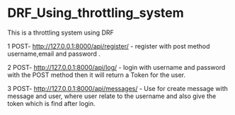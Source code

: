 # DRF_Using_throttling_system
This is a throttling system using DRF

1  POST-    http://127.0.0.1:8000/api/register/  -    register with post method username,email and password .

2  POST-    http://127.0.0.1:8000/api/log/       -    login with username and password with the POST method then it will return a Token for the user.

3  POST-    http://127.0.0.1:8000/api/messages/  -    Use for create message with message and user, where user relate to the username and also
                                                      give the token which is find after login.

